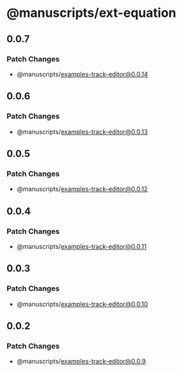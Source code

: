 # @manuscripts/ext-equation

## 0.0.7

### Patch Changes

- @manuscripts/examples-track-editor@0.0.14

## 0.0.6

### Patch Changes

- @manuscripts/examples-track-editor@0.0.13

## 0.0.5

### Patch Changes

- @manuscripts/examples-track-editor@0.0.12

## 0.0.4

### Patch Changes

- @manuscripts/examples-track-editor@0.0.11

## 0.0.3

### Patch Changes

- @manuscripts/examples-track-editor@0.0.10

## 0.0.2

### Patch Changes

- @manuscripts/examples-track-editor@0.0.9

